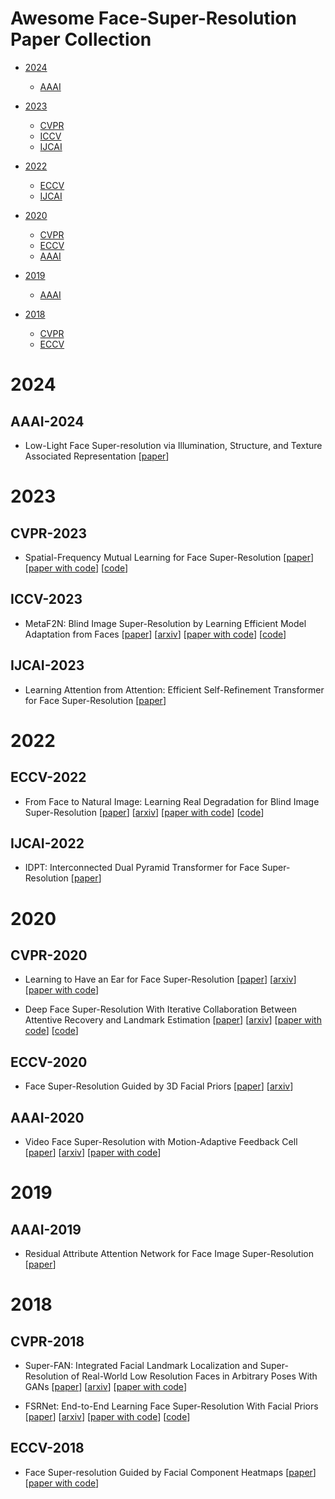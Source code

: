 # Awesome Face-Super-Resolution Paper Collection

- [2024](#2024)
  - [AAAI](#aaai-2024)

- [2023](#2023)
  - [CVPR](#cvpr-2023)
  - [ICCV](#iccv-2023)
  - [IJCAI](#ijcai-2023)

- [2022](#2022)
  - [ECCV](#eccv-2022)
  - [IJCAI](#ijcai-2022)

- [2020](#2020)
  - [CVPR](#cvpr-2020)
  - [ECCV](#eccv-2020)
  - [AAAI](#aaai-2020)

- [2019](#2019)
  - [AAAI](#aaai-2019)

- [2018](#2018)
  - [CVPR](#cvpr-2018)
  - [ECCV](#eccv-2018)



# 2024


## AAAI-2024


- Low-Light Face Super-resolution via Illumination, Structure, and Texture Associated Representation [[paper](https://ojs.aaai.org/index.php/AAAI/article/view/28339)]



# 2023


## CVPR-2023


- Spatial-Frequency Mutual Learning for Face Super-Resolution [[paper](https://openaccess.thecvf.com/content/CVPR2023/html/Wang_Spatial-Frequency_Mutual_Learning_for_Face_Super-Resolution_CVPR_2023_paper.html)] [[paper with code](https://paperswithcode.com/paper/spatial-frequency-mutual-learning-for-face)] [[code](https://github.com/wcy-cs/sfmnet)]


## ICCV-2023


- MetaF2N: Blind Image Super-Resolution by Learning Efficient Model Adaptation from Faces [[paper](https://openaccess.thecvf.com/content/ICCV2023/html/Yin_MetaF2N_Blind_Image_Super-Resolution_by_Learning_Efficient_Model_Adaptation_from_ICCV_2023_paper.html)] [[arxiv](https://arxiv.org/abs/2309.08113)] [[paper with code](https://paperswithcode.com/paper/metaf2n-blind-image-super-resolution-by)] [[code](https://github.com/yinzhicun/metaf2n)]


## IJCAI-2023


- Learning Attention from Attention:  Efficient Self-Refinement Transformer for Face Super-Resolution [[paper](https://www.ijcai.org/proceedings/2023/115)]


# 2022


## ECCV-2022


- From Face to Natural Image: Learning Real Degradation for Blind Image Super-Resolution [[paper](https://www.ecva.net/papers/eccv_2022/papers_ECCV/html/2925_ECCV_2022_paper.php)] [[arxiv](https://arxiv.org/abs/2210.00752)] [[paper with code](https://paperswithcode.com/paper/from-face-to-natural-image-learning-real)] [[code](https://github.com/csxmli2016/redegnet)]


## IJCAI-2022


- IDPT: Interconnected Dual Pyramid Transformer for Face Super-Resolution [[paper](https://www.ijcai.org/proceedings/2022/182)]


# 2020


## CVPR-2020


- Learning to Have an Ear for Face Super-Resolution [[paper](https://openaccess.thecvf.com/content_CVPR_2020/html/Meishvili_Learning_to_Have_an_Ear_for_Face_Super-Resolution_CVPR_2020_paper.html)] [[arxiv](https://arxiv.org/abs/1909.12780)] [[paper with code](https://paperswithcode.com/paper/learning-to-have-an-ear-for-face-super)]

- Deep Face Super-Resolution With Iterative Collaboration Between Attentive Recovery and Landmark Estimation [[paper](https://openaccess.thecvf.com/content_CVPR_2020/html/Ma_Deep_Face_Super-Resolution_With_Iterative_Collaboration_Between_Attentive_Recovery_and_CVPR_2020_paper.html)] [[arxiv](https://arxiv.org/abs/2003.13063)] [[paper with code](https://paperswithcode.com/paper/deep-face-super-resolution-with-iterative)] [[code](https://github.com/Maclory/Deep-Iterative-Collaboration)]


## ECCV-2020


- Face Super-Resolution Guided by 3D Facial Priors  [[paper](https://www.ecva.net/papers/eccv_2020/papers_ECCV/html/2755_ECCV_2020_paper.php)] [[arxiv](https://arxiv.org/abs/2007.09454)]


## AAAI-2020


- Video Face Super-Resolution with Motion-Adaptive Feedback Cell [[paper](https://ojs.aaai.org/index.php/AAAI/article/view/6934)] [[arxiv](https://arxiv.org/abs/2002.06378)] [[paper with code](https://paperswithcode.com/paper/video-face-super-resolution-with-motion)]


# 2019


## AAAI-2019


- Residual Attribute Attention Network for Face Image Super-Resolution [[paper](https://ojs.aaai.org/index.php/AAAI/article/view/4937)]



# 2018


## CVPR-2018


- Super-FAN: Integrated Facial Landmark Localization and Super-Resolution of Real-World Low Resolution Faces in Arbitrary Poses With GANs [[paper](https://openaccess.thecvf.com/content_cvpr_2018/html/Bulat_Super-FAN_Integrated_Facial_CVPR_2018_paper.html)] [[arxiv](https://arxiv.org/abs/1712.02765)] [[paper with code](https://paperswithcode.com/paper/super-fan-integrated-facial-landmark)]

- FSRNet: End-to-End Learning Face Super-Resolution With Facial Priors [[paper](https://openaccess.thecvf.com/content_cvpr_2018/html/Chen_FSRNet_End-to-End_Learning_CVPR_2018_paper.html)] [[arxiv](https://arxiv.org/abs/1711.10703)] [[paper with code](https://paperswithcode.com/paper/fsrnet-end-to-end-learning-face-super)] [[code](https://github.com/tyshiwo/FSRNet)]


## ECCV-2018


- Face Super-resolution Guided by Facial Component Heatmaps [[paper](https://www.ecva.net/papers/eccv_2018/papers_ECCV/html/Xin_Yu_Face_Super-resolution_Guided_ECCV_2018_paper.php)] [[paper with code](https://paperswithcode.com/paper/face-super-resolution-guided-by-facial)]